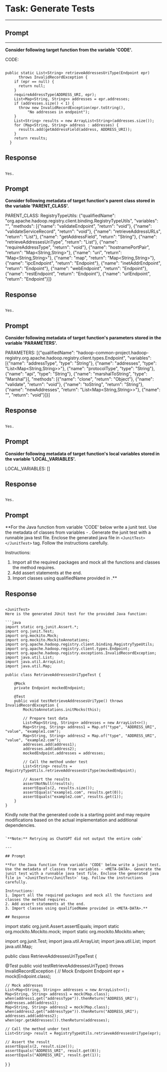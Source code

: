 # Task: Generate Tests

---

## Prompt

****

**Consider following target function from the variable 'CODE'.**

CODE:

```

public static List<String> retrieveAddressesUriType(Endpoint epr)
      throws InvalidRecordException {
    if (epr == null) {
      return null;
    }
    requireAddressType(ADDRESS_URI, epr);
    List<Map<String, String>> addresses = epr.addresses;
    if (addresses.size() < 1) {
      throw new InvalidRecordException(epr.toString(),
          "No addresses in endpoint");
    }
    List<String> results = new ArrayList<String>(addresses.size());
    for (Map<String, String> address : addresses) {
      results.add(getAddressField(address, ADDRESS_URI));
    }
    return results;
  }

```

## Response

```

Yes.

```

## Prompt

**Consider following metadata of target function's parent class stored in the variable 'PARENT_CLASS'.**


PARENT_CLASS: 
RegistryTypeUtils: {"qualifiedName": "org.apache.hadoop.registry.client.binding.RegistryTypeUtils", "variables": "", "methods": [{"name": "validateEndpoint", "return": "void"}, {"name": "validateServiceRecord", "return": "void"}, {"name": "retrieveAddressURLs", "return": "List<URL>"}, {"name": "getAddressField", "return": "String"}, {"name": "retrieveAddressesUriType", "return": "List<String>"}, {"name": "requireAddressType", "return": "void"}, {"name": "hostnamePortPair", "return": "Map<String,String>"}, {"name": "uri", "return": "Map<String,String>"}, {"name": "map", "return": "Map<String,String>"}, {"name": "ipcEndpoint", "return": "Endpoint"}, {"name": "inetAddrEndpoint", "return": "Endpoint"}, {"name": "webEndpoint", "return": "Endpoint"}, {"name": "restEndpoint", "return": "Endpoint"}, {"name": "urlEndpoint", "return": "Endpoint"}]}

## Response

```

Yes.

```

## Prompt

**Consider following metadata of target function's parameters stored in the variable 'PARAMETERS'.**


PARAMETERS: 
[{"qualifiedName": "hadoop-common-project.hadoop-registry.org.apache.hadoop.registry.client.types.Endpoint", "variables": [{"name": "addressType", "type": "String"}, {"name": "addresses", "type": "List<Map<String,String>>"}, {"name": "protocolType", "type": "String"}, {"name": "api", "type": "String"}, {"name": "marshalToString", "type": "Marshal"}], "methods": [{"name": "clone", "return": "Object"}, {"name": "validate", "return": "void"}, {"name": "toString", "return": "String"}, {"name": "newAddresses", "return": "List<Map<String,String>>"}, {"name": "<clinit>", "return": "void"}]}]

## Response

```

Yes.

```

## Prompt

**Consider following metadata of target function's local variables stored in the variable 'LOCAL_VARIABLES'.**


LOCAL_VARIABLES: 
[]

## Response

```

Yes.

```

## Prompt

**For the Java function from variable 'CODE' below write a junit test. Use the metadata of classes from variables - <META-DATA>. Generate the junit test with a runnable java test file. Enclose the generated java file in `<JunitTest></JunitTest>` tag. Follow the instructions carefully. 

Instructions: 
1. Import all the required packages and mock all the functions and classes the method requires. 
2. Add assert statements at the end. 
3. Import classes using qualifiedName provided in <META-DATA>.**

## Response

```

<JunitTest>
Here is the generated JUnit test for the provided Java function:

```java
import static org.junit.Assert.*;
import org.junit.Test;
import org.mockito.Mock;
import org.mockito.MockitoAnnotations;
import org.apache.hadoop.registry.client.binding.RegistryTypeUtils;
import org.apache.hadoop.registry.client.types.Endpoint;
import org.apache.hadoop.registry.exceptions.InvalidRecordException;
import java.util.List;
import java.util.ArrayList;
import java.util.Map;

public class RetrieveAddressesUriTypeTest {

    @Mock
    private Endpoint mockedEndpoint;
    
    @Test
    public void testRetrieveAddressesUriType() throws InvalidRecordException {
        MockitoAnnotations.initMocks(this);
        
        // Prepare test data
        List<Map<String, String>> addresses = new ArrayList<>();
        Map<String, String> address1 = Map.of("type", "ADDRESS_URI", "value", "example1.com");
        Map<String, String> address2 = Map.of("type", "ADDRESS_URI", "value", "example2.com");
        addresses.add(address1);
        addresses.add(address2);
        mockedEndpoint.addresses = addresses;
        
        // Call the method under test
        List<String> results = RegistryTypeUtils.retrieveAddressesUriType(mockedEndpoint);
        
        // Assert the results
        assertNotNull(results);
        assertEquals(2, results.size());
        assertEquals("example1.com", results.get(0));
        assertEquals("example2.com", results.get(1));
    }
}
```

Kindly note that the generated code is a starting point and may require modifications based on the actual implementation and additional dependencies.

```

`**Note:** Retrying as ChatGPT did not output the entire code`

---

## Prompt

**For the Java function from variable 'CODE' below write a junit test. Use the metadata of classes from variables - <META-DATA>. Generate the junit test with a runnable java test file. Enclose the generated java file in `<JunitTest></JunitTest>` tag. Follow the instructions carefully. 

Instructions: 
1. Import all the required packages and mock all the functions and classes the method requires. 
2. Add assert statements at the end. 
3. Import classes using qualifiedName provided in <META-DATA>.**

## Response

```

<JunitTest>
import static org.junit.Assert.assertEquals;
import static org.mockito.Mockito.mock;
import static org.mockito.Mockito.when;

import org.junit.Test;
import java.util.ArrayList;
import java.util.List;
import java.util.Map;

public class RetrieveAddressesUriTypeTest {
  
  @Test
  public void testRetrieveAddressesUriType() throws InvalidRecordException {
    // Mock Endpoint
    Endpoint epr = mock(Endpoint.class);
    
    // Mock addresses
    List<Map<String, String>> addresses = new ArrayList<>();
    Map<String, String> address1 = mock(Map.class);
    when(address1.get("addressType")).thenReturn("ADDRESS_URI");
    addresses.add(address1);
    Map<String, String> address2 = mock(Map.class);
    when(address2.get("addressType")).thenReturn("ADDRESS_URI");
    addresses.add(address2);
    when(epr.getAddresses()).thenReturn(addresses);
    
    // Call the method under test
    List<String> result = RegistryTypeUtils.retrieveAddressesUriType(epr);
    
    // Assert the result
    assertEquals(2, result.size());
    assertEquals("ADDRESS_URI", result.get(0));
    assertEquals("ADDRESS_URI", result.get(1));
  }
}  
</JunitTest>

```